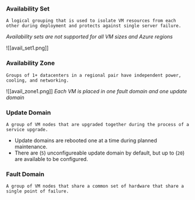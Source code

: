 ### Availability Set
	A logical grouping that is used to isolate VM resources from each other during deployment and protects against single server failure.
*Availability sets are not supported for all VM sizes and Azure regions*

![[avail_set1.png]]

### Availability Zone
	Groups of 1+ datacenters in a regional pair have independent power, cooling, and networking.

![[avail_zone1.png]]
*Each VM is placed in one fault domain and one update domain*

### Update Domain
	A group of VM nodes that are upgraded together during the process of a service upgrade.
- Update domains are rebooted one at a time during planned maintenance.
- There are (`5`) unconfigureable update domain by default, but up to (`20`) are available to be configured.


### Fault Domain
	A group of VM nodes that share a common set of hardware that share a single point of failure.

